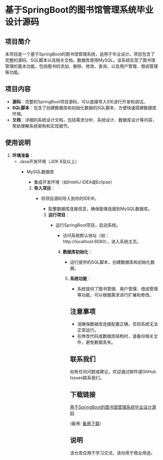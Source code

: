 # 基于SpringBoot的图书馆管理系统毕业设计源码

## 项目简介

本项目是一个基于SpringBoot的图书馆管理系统，适用于毕业设计。项目包含了完整的源码、SQL脚本以及相关文档，数据库使用MySQL。该系统实现了图书馆管理的基本功能，包括图书的添加、删除、修改、查询，以及用户管理、借阅管理等功能。

## 项目内容

- **源码**：完整的SpringBoot项目源码，可以直接导入IDE进行开发和调试。
- **SQL脚本**：包含了创建数据库和初始化数据的SQL脚本，方便快速搭建数据库环境。
- **文档**：详细的系统设计文档，包括需求分析、系统设计、数据库设计等内容，帮助理解系统架构和实现细节。

## 使用说明

1. **环境准备**：
   - Java开发环境（JDK 8及以上）
      - MySQL数据库
         - 集成开发环境（如IntelliJ IDEA或Eclipse）

         2. **导入项目**：
            - 将项目源码导入到你的IDE中。
               - 配置数据库连接信息，确保能够连接到MySQL数据库。

               3. **运行项目**：
                  - 运行SpringBoot项目，启动系统。
                     - 访问系统默认地址（如：http://localhost:8080），进入系统主页。

                     4. **数据库初始化**：
                        - 运行提供的SQL脚本，创建数据库和初始化数据。

                        5. **系统功能**：
                           - 系统提供了图书管理、用户管理、借阅管理等功能，可以根据需求进行扩展和修改。

                           ## 注意事项

                           - 请确保数据库连接配置正确，否则系统无法正常运行。
                           - 在修改代码或数据库结构时，请备份相关文件，避免数据丢失。

                           ## 联系我们

                           如有任何问题或建议，欢迎通过邮件或GitHub Issues联系我们。

                           ## 下载链接
                           [基于SpringBoot的图书馆管理系统毕业设计源码](https://pan.quark.cn/s/b2218c3a2276) 

                           (备用: [备用下载](https://pan.baidu.com/s/1wF1amG3CCIubEcKEQ5QPUw?pwd=1234))

                           ## 说明

                           该仓库仅用于学习交流，请勿用于商业用途。
